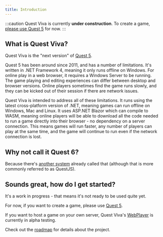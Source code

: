 ```yaml
---
title: Introduction
---
```


:::caution
Quest Viva is currently **under construction**. To create a game, [please use Quest 5](https://textadventures.co.uk/quest) for now.
:::

## What is Quest Viva?

Quest Viva is the "next version" of [Quest 5](https://textadventures.co.uk/quest).

Quest 5 has been around since 2011, and has a number of limitations. It's written in .NET Framework 4, meaning it only runs offline on Windows. For online play in a web browser, it requires a Windows Server to be running. The game playing and editing experiences can differ between desktop and browser versions. Online players sometimes find the game runs slowly, and they can be kicked out of their session if there are network issues.

Quest Viva is intended to address all of these limitations. It runs using the latest cross-platform version of .NET, meaning games can run offline on Windows, Mac and Linux. It uses ASP.NET Blazor which can compile to WASM, meaning online players will be able to download all the code needed to run a game directly into their browser - no dependency on a server connection. This means games will run faster, any number of players can play at the same time, and the game will continue to run even if the network connection is lost.

## Why not call it Quest 6?

Because there's [another system](https://github.com/ThePix/QuestJS) already called that (although that is more commonly referred to as QuestJS).

## Sounds great, how do I get started?

It's a work in progress - that means it's not ready to be used quite yet.

For now, if you want to create a game, please use [Quest 5](https://textadventures.co.uk/quest).

If you want to host a game on your own server, Quest Viva's [WebPlayer](webplayer) is currently in alpha testing.

Check out the [roadmap](/project/roadmap) for details about the project.